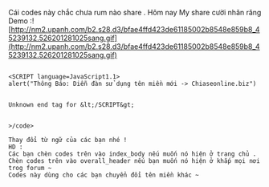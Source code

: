 Cái codes này chắc chưa rum nào share . Hôm nay My share cười nhăn răng
Demo :![http://nm2.upanh.com/b2.s28.d3/bfae4ffd423de61185002b8548e859b8_45239132.526201281025sang.gif](http://nm2.upanh.com/b2.s28.d3/bfae4ffd423de61185002b8548e859b8_45239132.526201281025sang.gif)


```

<SCRIPT language=JavaScript1.1>
alert("Thông Báo: Diễn đàn sử dụng tên miền mới -> Chiaseonline.biz")


Unknown end tag for &lt;/SCRIPT&gt;


>/code>

Thay đổi từ ngữ của các bạn nhé !
HD :
Các bạn chèn codes trên vào index_body nếu muốn nó hiện ở trang chủ .
Chèn codes trên vào overall_header nếu bạn muốn nó hiện ở khắp mọi nơi
trog forum ~
Codes này dùng cho các bạn chuyển đổi tên miền khác ~